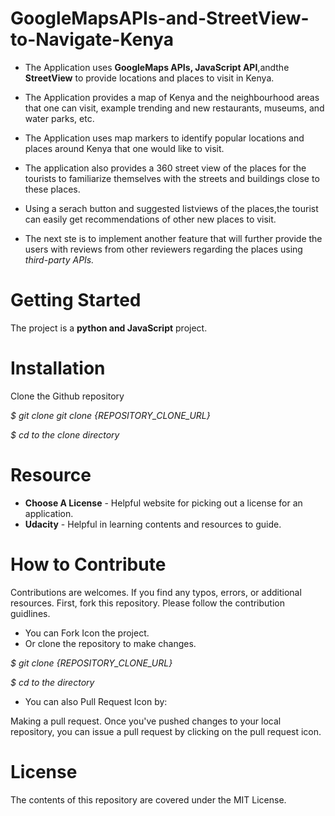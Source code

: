 
# GoogleMapsAPIs-and-StreetView-to-Navigate-Kenya

- The Application uses **GoogleMaps APIs, JavaScript API**,andthe
**StreetView** to provide locations and places to visit in Kenya.

- The Application provides a map of Kenya and the neighbourhood
areas that one can visit, example trending and new restaurants,
museums, and water parks, etc.

- The Application uses map markers to identify popular locations
and places around Kenya that one would like to visit.

- The application also provides a 360 street view of the places
for the tourists to familiarize themselves with the streets and
buildings close to these places.

- Using a serach button and suggested listviews of the places,the
tourist can easily get recommendations of other new places to visit.

- The next ste is to implement another feature that will further provide
the users with reviews from other reviewers regarding the places using _third-party APIs._

# Getting Started
The project is a **python and JavaScript** project.


# Installation
Clone the Github repository

_$ git clone git clone {REPOSITORY_CLONE_URL}_

_$ cd to the clone directory_


# Resource

- **Choose A License** - Helpful website for picking out a license for an application.
- **Udacity** - Helpful in learning contents and resources to guide.


# How to Contribute

Contributions are welcomes. If you find any typos, errors, or additional resources.
First, fork this repository. Please follow the contribution guidlines.

- You can Fork Icon the project.
- Or clone the repository to make changes.

_$ git clone {REPOSITORY_CLONE_URL}_

_$ cd to the directory_

- You can also Pull Request Icon by:

Making a pull request. Once you've pushed changes to your local repository,
you can issue a pull request by clicking on the pull request icon.


# License

The contents of this repository are covered under the MIT License.
